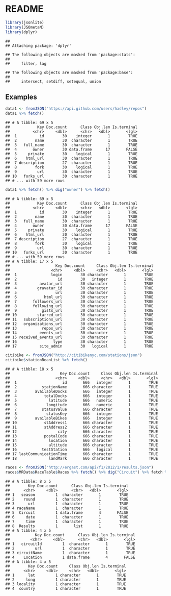 README
================

``` r
library(jsonlite)
library(JSOmetaN)
library(dplyr)
```

    ## 
    ## Attaching package: 'dplyr'

    ## The following objects are masked from 'package:stats':
    ## 
    ##     filter, lag

    ## The following objects are masked from 'package:base':
    ## 
    ##     intersect, setdiff, setequal, union

Examples
--------

``` r
data1 <- fromJSON("https://api.github.com/users/hadley/repos")
data1 %>% fetch() 
```

    ## # A tibble: 69 x 5
    ##            Key Doc.count      Class Obj.len Is.terminal
    ##          <chr>     <dbl>      <chr>   <dbl>       <lgl>
    ##  1          id        30    integer       1        TRUE
    ##  2        name        30  character       1        TRUE
    ##  3   full_name        30  character       1        TRUE
    ##  4       owner        30 data.frame      17       FALSE
    ##  5     private        30    logical       1        TRUE
    ##  6    html_url        30  character       1        TRUE
    ##  7 description        27  character       1        TRUE
    ##  8        fork        30    logical       1        TRUE
    ##  9         url        30  character       1        TRUE
    ## 10   forks_url        30  character       1        TRUE
    ## # ... with 59 more rows

``` r
data1 %>% fetch() %>% dig("owner") %>% fetch()
```

    ## # A tibble: 69 x 5
    ##            Key Doc.count      Class Obj.len Is.terminal
    ##          <chr>     <dbl>      <chr>   <dbl>       <lgl>
    ##  1          id        30    integer       1        TRUE
    ##  2        name        30  character       1        TRUE
    ##  3   full_name        30  character       1        TRUE
    ##  4       owner        30 data.frame      17       FALSE
    ##  5     private        30    logical       1        TRUE
    ##  6    html_url        30  character       1        TRUE
    ##  7 description        27  character       1        TRUE
    ##  8        fork        30    logical       1        TRUE
    ##  9         url        30  character       1        TRUE
    ## 10   forks_url        30  character       1        TRUE
    ## # ... with 59 more rows
    ## # A tibble: 17 x 5
    ##                    Key Doc.count     Class Obj.len Is.terminal
    ##                  <chr>     <dbl>     <chr>   <dbl>       <lgl>
    ##  1               login        30 character       1        TRUE
    ##  2                  id        30   integer       1        TRUE
    ##  3          avatar_url        30 character       1        TRUE
    ##  4         gravatar_id        30 character       1        TRUE
    ##  5                 url        30 character       1        TRUE
    ##  6            html_url        30 character       1        TRUE
    ##  7       followers_url        30 character       1        TRUE
    ##  8       following_url        30 character       1        TRUE
    ##  9           gists_url        30 character       1        TRUE
    ## 10         starred_url        30 character       1        TRUE
    ## 11   subscriptions_url        30 character       1        TRUE
    ## 12   organizations_url        30 character       1        TRUE
    ## 13           repos_url        30 character       1        TRUE
    ## 14          events_url        30 character       1        TRUE
    ## 15 received_events_url        30 character       1        TRUE
    ## 16                type        30 character       1        TRUE
    ## 17          site_admin        30   logical       1        TRUE

``` r
citibike <- fromJSON("http://citibikenyc.com/stations/json")
citibike$stationBeanList %>% fetch()
```

    ## # A tibble: 18 x 5
    ##                      Key Doc.count     Class Obj.len Is.terminal
    ##                    <chr>     <dbl>     <chr>   <dbl>       <lgl>
    ##  1                    id       666   integer       1        TRUE
    ##  2           stationName       666 character       1        TRUE
    ##  3        availableDocks       666   integer       1        TRUE
    ##  4            totalDocks       666   integer       1        TRUE
    ##  5              latitude       666   numeric       1        TRUE
    ##  6             longitude       666   numeric       1        TRUE
    ##  7           statusValue       666 character       1        TRUE
    ##  8             statusKey       666   integer       1        TRUE
    ##  9        availableBikes       666   integer       1        TRUE
    ## 10            stAddress1       666 character       1        TRUE
    ## 11            stAddress2       666 character       1        TRUE
    ## 12                  city       666 character       1        TRUE
    ## 13            postalCode       666 character       1        TRUE
    ## 14              location       666 character       1        TRUE
    ## 15              altitude       666 character       1        TRUE
    ## 16           testStation       666   logical       1        TRUE
    ## 17 lastCommunicationTime       666 character       1        TRUE
    ## 18              landMark       666 character       1        TRUE

``` r
races <- fromJSON("http://ergast.com/api/f1/2012/1/results.json")
races$MRData$RaceTable$Races %>% fetch() %>% dig("Circuit") %>% fetch %>% dig("Location") %>% fetch()
```

    ## # A tibble: 8 x 5
    ##        Key Doc.count      Class Obj.len Is.terminal
    ##      <chr>     <dbl>      <chr>   <dbl>       <lgl>
    ## 1   season         1  character       1        TRUE
    ## 2    round         1  character       1        TRUE
    ## 3      url         1  character       1        TRUE
    ## 4 raceName         1  character       1        TRUE
    ## 5  Circuit         1 data.frame       4       FALSE
    ## 6     date         1  character       1        TRUE
    ## 7     time         1  character       1        TRUE
    ## 8  Results         1       list       1        TRUE
    ## # A tibble: 4 x 5
    ##           Key Doc.count      Class Obj.len Is.terminal
    ##         <chr>     <dbl>      <chr>   <dbl>       <lgl>
    ## 1   circuitId         1  character       1        TRUE
    ## 2         url         1  character       1        TRUE
    ## 3 circuitName         1  character       1        TRUE
    ## 4    Location         1 data.frame       4       FALSE
    ## # A tibble: 4 x 5
    ##        Key Doc.count     Class Obj.len Is.terminal
    ##      <chr>     <dbl>     <chr>   <dbl>       <lgl>
    ## 1      lat         1 character       1        TRUE
    ## 2     long         1 character       1        TRUE
    ## 3 locality         1 character       1        TRUE
    ## 4  country         1 character       1        TRUE
